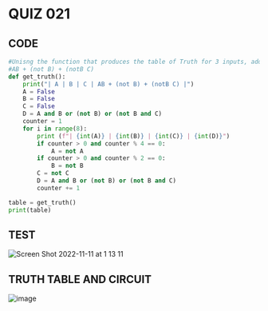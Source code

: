 # QUIZ 021

## CODE
```.py
#Unisng the function that produces the table of Truth for 3 inputs, add a column for the boolean equation
#AB + (not B) + (notB C)
def get_truth():
    print("| A | B | C | AB + (not B) + (notB C) |")
    A = False
    B = False
    C = False
    D = A and B or (not B) or (not B and C)
    counter = 1
    for i in range(8):
        print (f"| {int(A)} | {int(B)} | {int(C)} | {int(D)}")
        if counter > 0 and counter % 4 == 0:
            A = not A
        if counter > 0 and counter % 2 == 0:
            B = not B
        C = not C
        D = A and B or (not B) or (not B and C)
        counter += 1

table = get_truth()
print(table)
```
## TEST
![Screen Shot 2022-11-11 at 1 13 11](https://user-images.githubusercontent.com/111761417/201148330-d1ea7f72-6d3f-4ac7-9200-a3923906b6b2.png)

## TRUTH TABLE AND CIRCUIT
![image](https://user-images.githubusercontent.com/111761417/201460880-88bf03f6-50dc-4c83-a293-49610bd40bb4.png)
